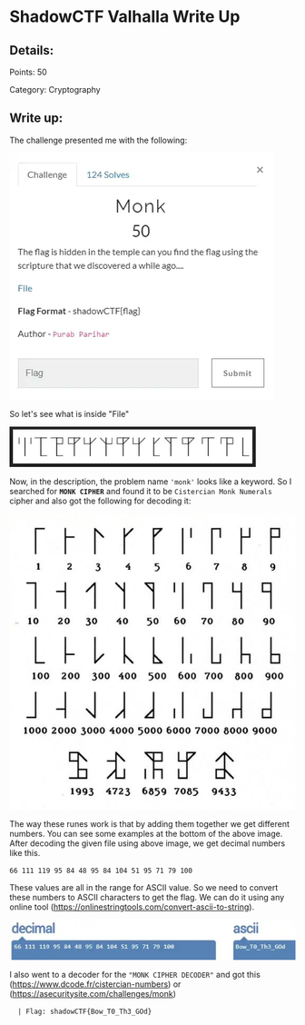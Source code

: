# ShadowCTF Valhalla Write Up

## Details:
Points: 50

Category: Cryptography

## Write up:

The challenge presented me with the following:

![monk](./Original_Files/monk.jpg)

So let's see what is inside "File"

![cipherOfMonks](./Original_Files/file.jpg)

Now, in the description, the problem name `'monk'` looks like a keyword. So I searched for **`MONK CIPHER`**  and found it to be `Cistercian Monk Numerals` cipher and also got the following for decoding it:

![monkCipher](./Photos/image-27.png)

The way these runes work is that by adding them together we get different numbers. You can see some examples at the bottom of the above image. After decoding the given file using above image, we get decimal numbers like this.

```
66 111 119 95 84 48 95 84 104 51 95 71 79 100
```
These values are all in the range for ASCII value. So we need to convert these numbers to ASCII characters to get the flag. We can do it using any online tool (https://onlinestringtools.com/convert-ascii-to-string).

![solve](./Photos/solve.jpg)


I also went to a decoder for the `"MONK CIPHER DECODER"` and got this (https://www.dcode.fr/cistercian-numbers) or (https://asecuritysite.com/challenges/monk)


``` 
  | Flag: shadowCTF{Bow_T0_Th3_GOd}
```